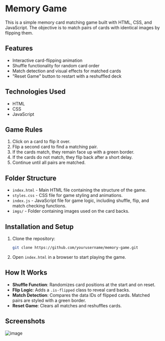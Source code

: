 # Memory Game

This is a simple memory card matching game built with HTML, CSS, and JavaScript. The objective is to match pairs of cards with identical images by flipping them.

## Features
- Interactive card-flipping animation
- Shuffle functionality for random card order
- Match detection and visual effects for matched cards
- "Reset Game" button to restart with a reshuffled deck

## Technologies Used
- HTML
- CSS
- JavaScript

## Game Rules
1. Click on a card to flip it over.
2. Flip a second card to find a matching pair.
3. If the cards match, they remain face up with a green border.
4. If the cards do not match, they flip back after a short delay.
5. Continue until all pairs are matched.

## Folder Structure
- `index.html` - Main HTML file containing the structure of the game.
- `styles.css` - CSS file for game styling and animations.
- `index.js` - JavaScript file for game logic, including shuffle, flip, and match checking functions.
- `imgs/` - Folder containing images used on the card backs.

## Installation and Setup
1. Clone the repository:
   ```bash
   git clone https://github.com/yourusername/memory-game.git
   
2. Open `index.html` in a browser to start playing the game.

## How It Works
- **Shuffle Function**: Randomizes card positions at the start and on reset.
- **Flip Logic**: Adds a `.is-flipped` class to reveal card backs.
- **Match Detection**: Compares the data IDs of flipped cards. Matched pairs are styled with a green border.
- **Reset Game**: Clears all matches and reshuffles cards.

## Screenshots
![image](https://github.com/user-attachments/assets/836304dc-cc7e-4f8e-928d-d03b4a9b1304)


